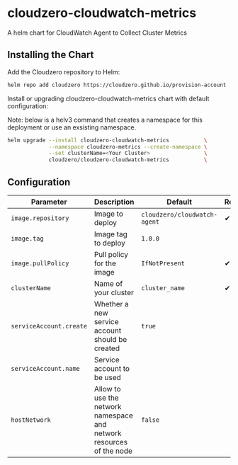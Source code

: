 # cloudzero-cloudwatch-metrics

A helm chart for CloudWatch Agent to Collect Cluster Metrics

## Installing the Chart

Add the Cloudzero repository to Helm:

```sh
helm repo add cloudzero https://cloudzero.github.io/provision-account
```

Install or upgrading cloudzero-cloudwatch-metrics chart with default configuration:

Note: below is a helv3 command that creates a namespace for this deployment or
      use an exsisting namespace.

```sh
helm upgrade --install cloudzero-cloudwatch-metrics           \
             --namespace cloudzero-metrics --create-namespace \
             --set clusterName=<Your Cluster>                 \
             cloudzero/cloudzero-cloudwatch-metrics           \
```

## Configuration

| Parameter | Description | Default | Required |
| - | - | - | -
| `image.repository` | Image to deploy | `cloudzero/cloudwatch-agent` | ✔
| `image.tag` | Image tag to deploy | `1.0.0`
| `image.pullPolicy` | Pull policy for the image | `IfNotPresent` | ✔
| `clusterName` | Name of your cluster | `cluster_name` | ✔
| `serviceAccount.create` | Whether a new service account should be created | `true` | 
| `serviceAccount.name` | Service account to be used | | 
| `hostNetwork` | Allow to use the network namespace and network resources of the node | `false` | 
